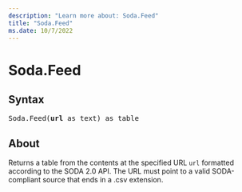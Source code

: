 ```yaml
---
description: "Learn more about: Soda.Feed"
title: "Soda.Feed"
ms.date: 10/7/2022
---
```

# Soda.Feed

## Syntax

<pre>
Soda.Feed(<b>url</b> as text) as table
</pre>

## About

Returns a table from the contents at the specified URL `url` formatted according to the SODA 2.0 API. The URL must point to a valid SODA-compliant source that ends in a .csv extension.

